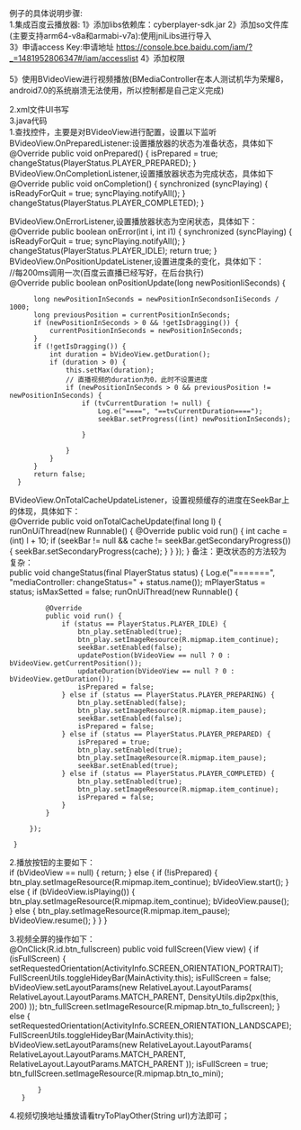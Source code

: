 例子的具体说明步骤:  
1.集成百度云播放器:
  1》添加libs依赖库：cyberplayer-sdk.jar 
  2》添加so文件库(主要支持arm64-v8a和armabi-v7a):使用jniLibs进行导入  
  3》申请access Key:申请地址
  https://console.bce.baidu.com/iam/?_=1481952806347#/iam/accesslist 
  4》添加权限</br>
     <uses-permission android:name="android.permission.INTERNET" /> </br>
     <uses-permission android:name="android.permission.ACCESS_NETWORK_STATE"/>
     <uses-permission android:name="android.permission.WRITE_EXTERNAL_STORAGE"/>
     <uses-permission android:name="android.permission.WRITE_SETTINGS" />
     <uses-permission android:name="android.permission.READ_PHONE_STATE" />
   5》使用BVideoView进行视频播放(BMediaController在本人测试机华为荣耀8，android7.0的系统崩溃无法使用，所以控制都是自己定义完成)</br>

2.xml文件UI书写</br>
3.java代码</br>
  1.查找控件，主要是对BVideoView进行配置，设置以下监听</br>
  BVideoView.OnPreparedListener:设置播放器的状态为准备状态，具体如下</br>
    @Override 
      public void onPrepared() {
          isPrepared = true;
          changeStatus(PlayerStatus.PLAYER_PREPARED);
      }
  BVideoView.OnCompletionListener,设置播放器状态为完成状态，具体如下</br>
    @Override
    public void onCompletion() {
        synchronized (syncPlaying) {
            isReadyForQuit = true;
            syncPlaying.notifyAll();
        }
        changeStatus(PlayerStatus.PLAYER_COMPLETED);
    }

  BVideoView.OnErrorListener,设置播放器状态为空闲状态，具体如下：</br>
    @Override
      public boolean onError(int i, int i1) {
          synchronized (syncPlaying) {
              isReadyForQuit = true;
              syncPlaying.notifyAll();
          }
          changeStatus(PlayerStatus.PLAYER_IDLE);
          return true;
      }
  BVideoView.OnPositionUpdateListener,设置进度条的变化，具体如下：</br>
   //每200ms调用一次(百度云直播已经写好，在后台执行)</br>
      @Override
      public boolean onPositionUpdate(long newPositionIiSeconds) {

          long newPositionInSeconds = newPositionInSecondsonIiSeconds / 1000;
          long previousPosition = currentPositionInSeconds;
          if (newPositionInSeconds > 0 && !getIsDragging()) {
              currentPositionInSeconds = newPositionInSeconds;
          }
          if (!getIsDragging()) {
              int duration = bVideoView.getDuration();
              if (duration > 0) {
                  this.setMax(duration);
                  // 直播视频的duration为0，此时不设置进度
                  if (newPositionInSeconds > 0 && previousPosition != newPositionInSeconds) {
                      if (tvCurrentDuration != null) {
                          Log.e("====", "==tvCurrentDuration====");
                          seekBar.setProgress((int) newPositionInSeconds);

                      }

                  }
              }
          }
          return false;
      }

  BVideoView.OnTotalCacheUpdateListener，设置视频缓存的进度在SeekBar上的体现，具体如下：</br>
  @Override
      public void onTotalCacheUpdate(final long l) {
          runOnUiThread(new Runnable() {
              @Override
              public void run() {
                  int cache = (int) l + 10;
                  if (seekBar != null && cache != seekBar.getSecondaryProgress()) {
                      seekBar.setSecondaryProgress(cache);
                  }
              }
          });
      }
 备注：更改状态的方法较为复杂：</br>
  public void changeStatus(final PlayerStatus status) {
         Log.e("=======", "mediaController: changeStatus=" + status.name());
         mPlayerStatus = status;
         isMaxSetted = false;
         runOnUiThread(new Runnable() {

             @Override
             public void run() {
                 if (status == PlayerStatus.PLAYER_IDLE) {
                     btn_play.setEnabled(true);
                     btn_play.setImageResource(R.mipmap.item_continue);
                     seekBar.setEnabled(false);
                     updatePostion(bVideoView == null ? 0 : bVideoView.getCurrentPosition());
                     updateDuration(bVideoView == null ? 0 : bVideoView.getDuration());
                     isPrepared = false;
                 } else if (status == PlayerStatus.PLAYER_PREPARING) {
                     btn_play.setEnabled(false);
                     btn_play.setImageResource(R.mipmap.item_pause);
                     seekBar.setEnabled(false);
                     isPrepared = false;
                 } else if (status == PlayerStatus.PLAYER_PREPARED) {
                     isPrepared = true;
                     btn_play.setEnabled(true);
                     btn_play.setImageResource(R.mipmap.item_pause);
                     seekBar.setEnabled(true);
                 } else if (status == PlayerStatus.PLAYER_COMPLETED) {
                     btn_play.setEnabled(true);
                     btn_play.setImageResource(R.mipmap.item_continue);
                     isPrepared = false;
                 }
             }

         });

     }
   2.播放按钮的主要如下：</br>
       if (bVideoView == null) {
                 return;
             } else {
                 if (!isPrepared) {
                     btn_play.setImageResource(R.mipmap.item_continue);
                     bVideoView.start();
                 } else {
                     if (bVideoView.isPlaying()) {
                         btn_play.setImageResource(R.mipmap.item_continue);
                         bVideoView.pause();
                     } else {
                         btn_play.setImageResource(R.mipmap.item_pause);
                         bVideoView.resume();
                     }
                 }
             }

   3.视频全屏的操作如下：</br>
       @OnClick(R.id.btn_fullscreen)
       public void fullScreen(View view) {
           if (isFullScreen) {
               setRequestedOrientation(ActivityInfo.SCREEN_ORIENTATION_PORTRAIT);
               FullScreenUtils.toggleHideyBar(MainActivity.this);
               isFullScreen = false;
               bVideoView.setLayoutParams(new RelativeLayout.LayoutParams(
                       RelativeLayout.LayoutParams.MATCH_PARENT,
                       DensityUtils.dip2px(this, 200)
               ));
               btn_fullScreen.setImageResource(R.mipmap.btn_to_fullscreen);
           } else {
               setRequestedOrientation(ActivityInfo.SCREEN_ORIENTATION_LANDSCAPE);
               FullScreenUtils.toggleHideyBar(MainActivity.this);
               bVideoView.setLayoutParams(new RelativeLayout.LayoutParams(
                       RelativeLayout.LayoutParams.MATCH_PARENT,
                       RelativeLayout.LayoutParams.MATCH_PARENT
               ));
               isFullScreen = true;
               btn_fullScreen.setImageResource(R.mipmap.btn_to_mini);

           }
       }

   4.视频切换地址播放请看tryToPlayOther(String url)方法即可；
